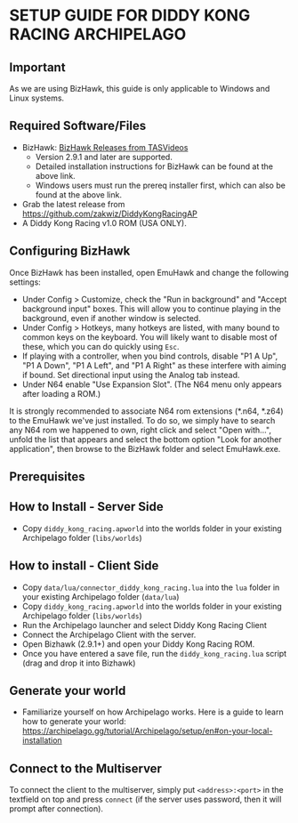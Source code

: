 # SETUP GUIDE FOR DIDDY KONG RACING ARCHIPELAGO

## Important

As we are using BizHawk, this guide is only applicable to Windows and Linux systems.

## Required Software/Files

-   BizHawk:  [BizHawk Releases from TASVideos](https://tasvideos.org/BizHawk/ReleaseHistory)
    -   Version 2.9.1 and later are supported.
    -   Detailed installation instructions for BizHawk can be found at the above link.
    -   Windows users must run the prereq installer first, which can also be found at the above link.
-   Grab the latest release from https://github.com/zakwiz/DiddyKongRacingAP
-   A Diddy Kong Racing v1.0 ROM (USA ONLY).

## Configuring BizHawk

Once BizHawk has been installed, open EmuHawk and change the following settings:

-   Under Config > Customize, check the "Run in background" and "Accept background input" boxes. This will allow you to continue playing in the background, even if another window is selected.
-   Under Config > Hotkeys, many hotkeys are listed, with many bound to common keys on the keyboard. You will likely want to disable most of these, which you can do quickly using  `Esc`.
-   If playing with a controller, when you bind controls, disable "P1 A Up", "P1 A Down", "P1 A Left", and "P1 A Right" as these interfere with aiming if bound. Set directional input using the Analog tab instead.
-   Under N64 enable "Use Expansion Slot". (The N64 menu only appears after loading a ROM.)

It is strongly recommended to associate N64 rom extensions (*.n64, *.z64) to the EmuHawk we've just installed. To do so, we simply have to search any N64 rom we happened to own, right click and select "Open with…", unfold the list that appears and select the bottom option "Look for another application", then browse to the BizHawk folder and select EmuHawk.exe.

## Prerequisites

## How to Install - Server Side
- Copy `diddy_kong_racing.apworld` into the worlds folder in your existing Archipelago folder (`libs/worlds`)

## How to install - Client Side

- Copy `data/lua/connector_diddy_kong_racing.lua` into the `lua` folder in your existing Archipelago folder (`data/lua`)
- Copy `diddy_kong_racing.apworld` into the worlds folder in your existing Archipelago folder (`libs/worlds`)
- Run the Archipelago launcher and select Diddy Kong Racing Client
- Connect the Archipelago Client with the server.
- Open Bizhawk (2.9.1+) and open your Diddy Kong Racing ROM.
- Once you have entered a save file, run the `diddy_kong_racing.lua` script (drag and drop it into Bizhawk)

## Generate your world
- Familiarize yourself on how Archipelago works. Here is a guide to learn how to generate your world: https://archipelago.gg/tutorial/Archipelago/setup/en#on-your-local-installation

## Connect to the Multiserver

To connect the client to the multiserver, simply put `<address>:<port>` in the textfield on top and press `connect` (if the server uses password, then it will prompt after connection).